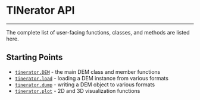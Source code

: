 # TINerator API

---------------

The complete list of user-facing functions, classes, and methods are listed here.

## Starting Points

* [`tinerator.DEM`](dem.md) - the main DEM class and member functions
* [`tinerator.load`](load.md) - loading a DEM instance from various formats
* [`tinerator.dump`](dump.md) - writing a DEM object to various formats
* [`tinerator.plot`](plot.md) - 2D and 3D visualization functions 